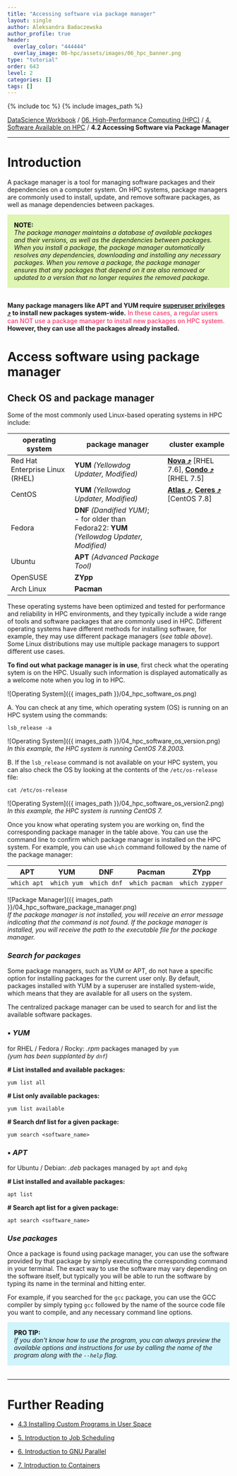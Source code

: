 ```yaml
---
title: "Accessing software via package manager"
layout: single
author: Aleksandra Badaczewska
author_profile: true
header:
  overlay_color: "444444"
  overlay_image: 06-hpc/assets/images/06_hpc_banner.png
type: "tutorial"
order: 643
level: 2
categories: []
tags: []
---
```


{% include toc %}
{% include images_path %}

[DataScience Workbook](https://datascience.101workbook.org/) / [06. High-Performance Computing (HPC)](../00-IntroToHPC-LandingPage.md) / [4. Software Available on HPC](01-software-available-on-HPC.md) / **4.2 Accessing Software via Package Manager**

---


# Introduction

A package manager is a tool for managing software packages and their dependencies on a computer system. On HPC systems, package managers are commonly used to install, update, and remove software packages, as well as manage dependencies between packages.

<div style="background: #dff5b3; padding: 15px;">
<span style="font-weight:800;">NOTE:</span>
<br><span style="font-style:italic;">
The package manager maintains a database of available packages and their versions, as well as the dependencies between packages. When you install a package, the package manager automatically resolves any dependencies, downloading and installing any necessary packages. When you remove a package, the package manager ensures that any packages that depend on it are also removed or updated to a version that no longer requires the removed package.
</span>
</div><br>

<b>Many package managers like APT and YUM require <a href="https://datascience.101workbook.org/02-IntroToCommandLine/02D-admin-commands" target="_blank">superuser privileges  ⤴</a> to install new packages system-wide.</b> <span style="color: #ff3870;font-weight: 500;">In these cases, a regular users can NOT use a package manager to install new packages on HPC system.</span> <b>However, they can use all the packages already installed.</b>

# Access software using package manager


## Check OS and package manager

Some of the most commonly used Linux-based operating systems in HPC include:

| operating system | package manager | cluster example |
|------------------|-----------------|---------|
| Red Hat Enterprise Linux (RHEL) | **YUM** *(Yellowdog Updater, Modified)* | **<a href="https://datascience.101workbook.org/06-IntroToHPC/01-HPC-NETWORKS/03-ISUHPC/03-isu-hpc-nova-cluster" target="_blank">Nova  ⤴</a>** [RHEL 7.6], **<a href="https://datascience.101workbook.org/06-IntroToHPC/01-HPC-NETWORKS/03-ISUHPC/02-isu-hpc-condo-cluster" target="_blank">Condo  ⤴</a>** [RHEL 7.5]|
| CentOS | **YUM** *(Yellowdog Updater, Modified)* | **<a href="https://datascience.101workbook.org/06-IntroToHPC/01-HPC-NETWORKS/02-SCINET/02-scinet-atlas-cluster" target="_blank">Atlas  ⤴</a>**, **<a href="https://datascience.101workbook.org/06-IntroToHPC/01-HPC-NETWORKS/02-SCINET/03-scinet-ceres-cluster" target="_blank">Ceres  ⤴</a>** [CentOS 7.8] |
| Fedora | **DNF** *(Dandified YUM)*; <br>- for older than Fedora22: **YUM** *(Yellowdog Updater, Modified)* ||
| Ubuntu | **APT** *(Advanced Package Tool)* ||
| OpenSUSE | **ZYpp** ||
| Arch Linux | **Pacman** ||

These operating systems have been optimized and tested for performance and reliability in HPC environments, and they typically include a wide range of tools and software packages that are commonly used in HPC. Different operating systems have different methods for installing software, for example, they may use different package managers (*see table above*). Some Linux distributions may use multiple package managers to support different use cases.

**To find out what package manager is in use**, first check what the operating sytem is on the HPC. Usually such information is displayed automatically as a welcome note when you log in to HPC.

![Operating System]({{ images_path }}/04_hpc_software_os.png)


A. You can check at any time, which operating system (OS) is running on an HPC system using the commands:

```
lsb_release -a
```
![Operating System]({{ images_path }}/04_hpc_software_os_version.png)<br>
*In this example, the HPC system is running CentOS 7.8.2003.*

B. If the `lsb_release` command is not available on your HPC system, you can also check the OS by looking at the contents of the `/etc/os-release` file:

```
cat /etc/os-release
```
![Operating System]({{ images_path }}/04_hpc_software_os_version2.png)<br>
*In this example, the HPC system is running CentOS 7.*

Once you know what operating system you are working on, find the corresponding package manager in the table above. You can use the command line to confirm which package manager is installed on the HPC system. For example, you can use `which` command followed by the name of the package manager:

| APT | YUM | DNF | Pacman | ZYpp |
|-----|-----|-----|--------|------|
|`which apt`|`which yum`|`which dnf`|`which pacman`|`which zypper`|

![Package Manager]({{ images_path }}/04_hpc_software_package_manager.png)<br>
*If the package manager is not installed, you will receive an error message indicating that the command is not found. If the package manager is installed, you will receive the path to the executable file for the package manager.*

### *Search for packages*

Some package managers, such as YUM or APT, do not have a specific option for installing packages for the current user only. By default, packages installed with YUM by a superuser are installed system-wide, which means that they are available for all users on the system.

The centralized package manager can be used to search for and list the available software packages.

### • ***YUM***

for RHEL / Fedora / Rocky: *.rpm* packages managed by `yum` <br>*(yum has been supplanted by `dnf`)* <br>

**# List installed and available packages:**
```
yum list all
```
**# List only available packages:**
```
yum list available
```
**# Search dnf list for a given package:**
```
yum search <software_name>
```

### • ***APT***

for Ubuntu / Debian: *.deb* packages managed by `apt` and `dpkg` <br>

**# List installed and available packages:**
```
apt list
```
**# Search apt list for a given package:**
```
apt search <software_name>
```

### *Use packages*

Once a package is found using package manager, you can use the software provided by that package by simply executing the corresponding command in your terminal. The exact way to use the software may vary depending on the software itself, but typically you will be able to run the software by typing its name in the terminal and hitting enter.

For example, if you searched for the `gcc` package, you can use the GCC compiler by simply typing `gcc` followed by the name of the source code file you want to compile, and any necessary command line options.

<div style="background: #cff4fc; padding: 15px;">
<span style="font-weight:800;">PRO TIP:</span>
<br><span style="font-style:italic;">
If you don't know how to use the program, you can always preview the available options and instructions for use by calling the name of the program along with the <code>--help</code> flag.
</span>
</div><br>

___
# Further Reading
* [4.3 Installing Custom Programs in User Space](04-installing-custom-programs)

* [5. Introduction to Job Scheduling](../05-JOB-QUEUE/00-introduction-to-job-scheduling)
* [6. Introduction to GNU Parallel](../06-PARALLEL/01-introduction-to-gnu-parallel)
* [7. Introduction to Containers](../07-CONTAINERS/00-introduction-to-containers)
